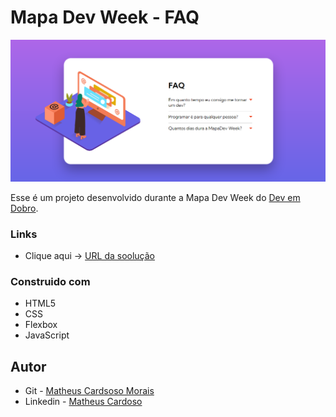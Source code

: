# Mapa Dev Week - FAQ

<p aling="center" >
  <img width="1000" src="./img/ProjetoConcluido.PNG"/>
</p>

Esse é um projeto desenvolvido durante a Mapa Dev Week do [Dev em Dobro](https://www.youtube.com/c/DevemDobro/featured).

### Links

- Clique aqui -> [URL da soolução](https://matheuscmorais356.github.io/FAQ-mapa-dev-week)

### Construido com

- HTML5 
- CSS
- Flexbox
- JavaScript

## Autor

- Git - [Matheus Cardsoso Morais](https://github.com/matheuscmorais356)
- Linkedin - [Matheus Cardoso](https://www.linkedin.com/in/matheus-cardoso-4442b5206)
